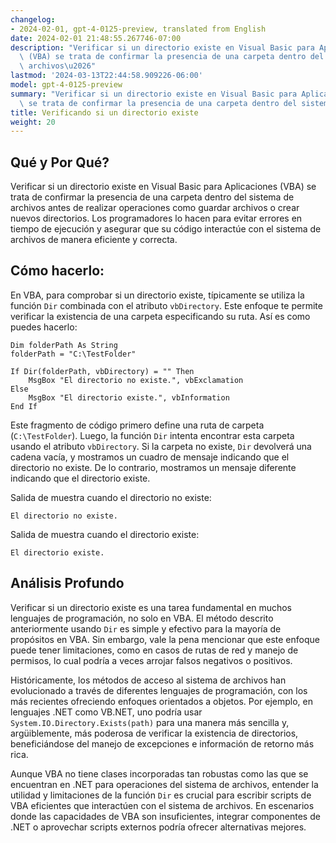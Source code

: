 ```yaml
---
changelog:
- 2024-02-01, gpt-4-0125-preview, translated from English
date: 2024-02-01 21:48:55.267746-07:00
description: "Verificar si un directorio existe en Visual Basic para Aplicaciones\
  \ (VBA) se trata de confirmar la presencia de una carpeta dentro del sistema de\
  \ archivos\u2026"
lastmod: '2024-03-13T22:44:58.909226-06:00'
model: gpt-4-0125-preview
summary: "Verificar si un directorio existe en Visual Basic para Aplicaciones (VBA)\
  \ se trata de confirmar la presencia de una carpeta dentro del sistema de archivos\u2026"
title: Verificando si un directorio existe
weight: 20
---
```


## Qué y Por Qué?

Verificar si un directorio existe en Visual Basic para Aplicaciones (VBA) se trata de confirmar la presencia de una carpeta dentro del sistema de archivos antes de realizar operaciones como guardar archivos o crear nuevos directorios. Los programadores lo hacen para evitar errores en tiempo de ejecución y asegurar que su código interactúe con el sistema de archivos de manera eficiente y correcta.

## Cómo hacerlo:

En VBA, para comprobar si un directorio existe, típicamente se utiliza la función `Dir` combinada con el atributo `vbDirectory`. Este enfoque te permite verificar la existencia de una carpeta especificando su ruta. Así es como puedes hacerlo:

```basic
Dim folderPath As String
folderPath = "C:\TestFolder"

If Dir(folderPath, vbDirectory) = "" Then
    MsgBox "El directorio no existe.", vbExclamation
Else
    MsgBox "El directorio existe.", vbInformation
End If
```

Este fragmento de código primero define una ruta de carpeta (`C:\TestFolder`). Luego, la función `Dir` intenta encontrar esta carpeta usando el atributo `vbDirectory`. Si la carpeta no existe, `Dir` devolverá una cadena vacía, y mostramos un cuadro de mensaje indicando que el directorio no existe. De lo contrario, mostramos un mensaje diferente indicando que el directorio existe.

Salida de muestra cuando el directorio no existe:
```
El directorio no existe.
```

Salida de muestra cuando el directorio existe:
```
El directorio existe.
```

## Análisis Profundo

Verificar si un directorio existe es una tarea fundamental en muchos lenguajes de programación, no solo en VBA. El método descrito anteriormente usando `Dir` es simple y efectivo para la mayoría de propósitos en VBA. Sin embargo, vale la pena mencionar que este enfoque puede tener limitaciones, como en casos de rutas de red y manejo de permisos, lo cual podría a veces arrojar falsos negativos o positivos.

Históricamente, los métodos de acceso al sistema de archivos han evolucionado a través de diferentes lenguajes de programación, con los más recientes ofreciendo enfoques orientados a objetos. Por ejemplo, en lenguajes .NET como VB.NET, uno podría usar `System.IO.Directory.Exists(path)` para una manera más sencilla y, argüiblemente, más poderosa de verificar la existencia de directorios, beneficiándose del manejo de excepciones e información de retorno más rica.

Aunque VBA no tiene clases incorporadas tan robustas como las que se encuentran en .NET para operaciones del sistema de archivos, entender la utilidad y limitaciones de la función `Dir` es crucial para escribir scripts de VBA eficientes que interactúen con el sistema de archivos. En escenarios donde las capacidades de VBA son insuficientes, integrar componentes de .NET o aprovechar scripts externos podría ofrecer alternativas mejores.
